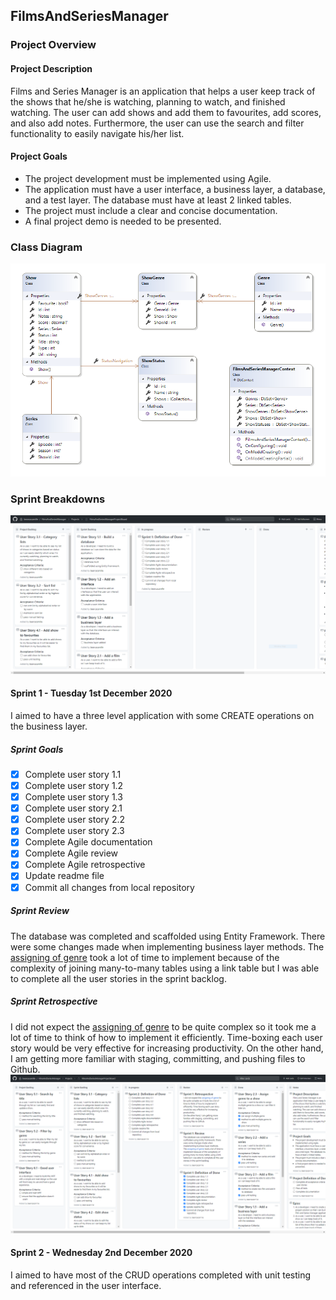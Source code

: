 ## FilmsAndSeriesManager
### Project Overview
#### Project Description
Films and Series Manager is an application that helps a user keep track of the shows that he/she is watching, planning to watch, and finished watching. The user can add shows and add them to favourites, add scores, and also add notes. Furthermore, the user can use the search and filter functionality to easily navigate his/her list.
#### Project Goals
- The project development must be implemented using Agile.
- The application must have a user interface, a business layer, a database, and a test layer. The database must have at least 2 linked tables.
- The project must include a clear and concise documentation.
- A final project demo is needed to be presented.
### Class Diagram
![Class Diagram](Images/Class_Diagram.PNG)
### Sprint Breakdowns
![Sprint 1 Start](Images/Sprint1_Start.PNG)
#### Sprint 1 - Tuesday 1st December 2020
I aimed to have a three level application with some CREATE operations on the business layer.
##### Sprint Goals
- [x] Complete user story 1.1
- [x] Complete user story 1.2
- [x] Complete user story 1.3
- [x] Complete user story 2.1
- [x] Complete user story 2.2
- [x] Complete user story 2.3
- [x] Complete Agile documentation
- [x] Complete Agile review
- [x] Complete Agile retrospective
- [x] Update readme file
- [x] Commit all changes from local repository
##### Sprint Review
The database was completed and scaffolded using Entity Framework. There were some changes made when implementing business layer methods.
The [assigning of genre](https://github.com/beancacamille/FilmsAndSeriesManager/projects/1#card-50354314) took a lot of time to implement because of the complexity of joining many-to-many tables using a link table but I was able to complete all the user stories in the sprint backlog.
##### Sprint Retrospective
I did not expect the [assigning of genre](https://github.com/beancacamille/FilmsAndSeriesManager/projects/1#card-50354314) to be quite complex so it took me a lot of time to think of how to implement it efficiently. Time-boxing each user story would be very effective for increasing productivity.
On the other hand, I am getting more familiar with staging, committing, and pushing files to Github.
![Sprint 1 Start](Images/Sprint1_Sprint2.PNG)
#### Sprint 2 - Wednesday 2nd December 2020
I aimed to have most of the CRUD operations completed with unit testing and referenced in the user interface.